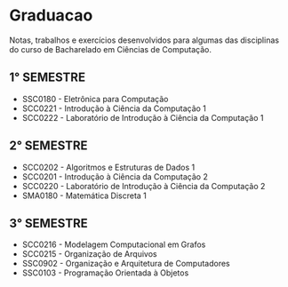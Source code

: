 # Graduacao

Notas, trabalhos e exercícios desenvolvidos para algumas das disciplinas do curso de Bacharelado em Ciências de Computação.

## 1° SEMESTRE

* SSC0180 - Eletrônica para Computação  
* SCC0221 - Introdução à Ciência da Computação 1
* SCC0222 - Laboratório de Introdução à Ciência da Computação 1

## 2° SEMESTRE

* SCC0202 - Algoritmos e Estruturas de Dados 1
* SCC0201 - Introdução à Ciência da Computação 2
* SCC0220 - Laboratório de Introdução à Ciência da Computação 2
* SMA0180 - Matemática Discreta 1

## 3° SEMESTRE

* SCC0216 - Modelagem Computacional em Grafos
* SCC0215 - Organização de Arquivos
* SSC0902 - Organização e Arquitetura de Computadores
* SSC0103 - Programação Orientada à Objetos
